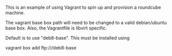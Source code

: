 This is an example of using Vagrant to spin up and provision a roundcube machine.

The vagrant base box path will need to be changed to a valid debian/ubuntu base box. Also, the Vagrantfile is libvirt specific.

Default is to use "deb8-base". This must be installed using 

  vagrant box add ftp://<ip>/deb8-base


